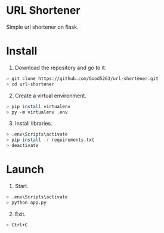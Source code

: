 # URL Shortener
Simple url shortener on flask.

# Install
1) Download the repository and go to it.
```bash
> git clone https://github.com/Good5263/url-shortener.git
> cd url-shortener
```
2) Create a virtual environment.
```bash
> pip install virtualenv
> py -m virtualenv .env
```
3) Install libraries.
```bash 
> .env\Scripts\activate
> pip install -r requirements.txt
> deactivate
```

# Launch
1) Start.
```bash
> .env\Scripts\activate
> python app.py
```
2) Exit.
```bash
> Ctrl+C  
```